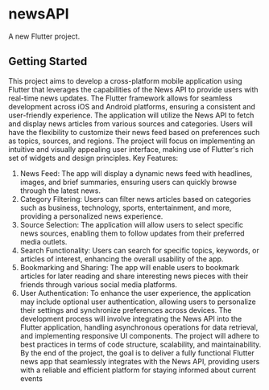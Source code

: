 # newsAPI

A new Flutter project.

## Getting Started

This project aims to develop a cross-platform mobile application using Flutter that leverages the capabilities of the News API to provide users with real-time news updates. The Flutter framework allows for seamless development across iOS and Android platforms, ensuring a consistent and user-friendly experience.
The application will utilize the News API to fetch and display news articles from various sources and categories. Users will have the flexibility to customize their news feed based on preferences such as topics, sources, and regions. The project will focus on implementing an intuitive and visually appealing user interface, making use of Flutter's rich set of widgets and design principles.
Key Features:
1.	News Feed: The app will display a dynamic news feed with headlines, images, and brief summaries, ensuring users can quickly browse through the latest news.
2.	Category Filtering: Users can filter news articles based on categories such as business, technology, sports, entertainment, and more, providing a personalized news experience.
3.	Source Selection: The application will allow users to select specific news sources, enabling them to follow updates from their preferred media outlets.
4.	Search Functionality: Users can search for specific topics, keywords, or articles of interest, enhancing the overall usability of the app.
5.	Bookmarking and Sharing: The app will enable users to bookmark articles for later reading and share interesting news pieces with their friends through various social media platforms.
6.	User Authentication: To enhance the user experience, the application may include optional user authentication, allowing users to personalize their settings and synchronize preferences across devices.
The development process will involve integrating the News API into the Flutter application, handling asynchronous operations for data retrieval, and implementing responsive UI components. The project will adhere to best practices in terms of code structure, scalability, and maintainability.
By the end of the project, the goal is to deliver a fully functional Flutter news app that seamlessly integrates with the News API, providing users with a reliable and efficient platform for staying informed about current events
